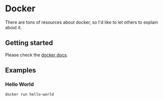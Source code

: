 # Docker

There are tons of resources about docker, so I'd like to let others to explain about it.

## Getting started

Please check the [docker docs](https://docs.docker.com/docker-for-windows/).

## Examples

### Hello World

```bash
docker run hello-world
```
